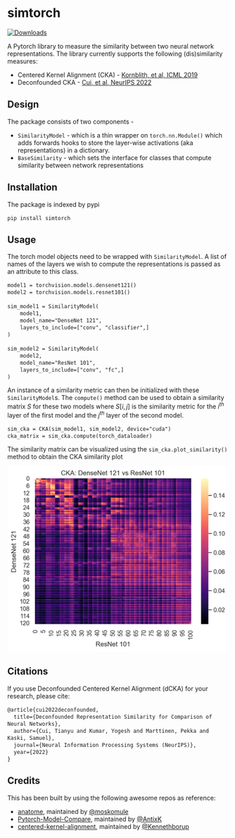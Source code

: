 # simtorch

[![Downloads](https://pepy.tech/badge/simtorch)](https://pepy.tech/project/simtorch)

A Pytorch library to measure the similarity between two neural network representations. The library currently supports the following (dis)similarity measures:

* Centered Kernel Alignment (CKA) - [Kornblith, et al, ICML 2019](http://proceedings.mlr.press/v97/kornblith19a.html)
* Deconfounded CKA - [Cui, et al, NeurIPS 2022](https://openreview.net/pdf?id=mMdRZipvld2)


## Design

The package consists of two components -

* `SimilarityModel` - which is a thin wrapper on `torch.nn.Module()` which adds forwards hooks to store the layer-wise activations (aka representations) in a dictionary.
* `BaseSimilarity` - which sets the interface for classes that compute similarity between network representations

## Installation

The package is indexed by pypi

```
pip install simtorch
```

## Usage

The torch model objects need to be wrapped with `SimilarityModel`. A list of names of the layers we wish to compute the representations is passed as an attribute to this class.

```
model1 = torchvision.models.densenet121()
model2 = torchvision.models.resnet101()

sim_model1 = SimilarityModel(
    model1,
    model_name="DenseNet 121",
    layers_to_include=["conv", "classifier",]
)

sim_model2 = SimilarityModel(
    model2,
    model_name="ResNet 101",
    layers_to_include=["conv", "fc",]
)
```

An instance of a similarity metric can then be initialized with these `SimilarityModel`s. The `compute()` method can be used to obtain a similarity matrix $S$ for these two models where $S[i, j]$ is the similarity metric for the $i^{th}$ layer of the first model and the $j^{th}$ layer of the second model.

```
sim_cka = CKA(sim_model1, sim_model2, device="cuda")
cka_matrix = sim_cka.compute(torch_dataloader)
```

The similarity matrix can be visualized using the `sim_cka.plot_similarity()` method to obtain the CKA similarity plot

<img title="Centered Kernel Alignment Matrix" alt="Centered Kernel Alignment Matrix" src="assets/img/cka_dense121_res101.png">


## Citations

If you use Deconfounded Centered Kernel Alignment (dCKA) for your research, please cite:

```
@article{cui2022deconfounded,
  title={Deconfounded Representation Similarity for Comparison of Neural Networks},
  author={Cui, Tianyu and Kumar, Yogesh and Marttinen, Pekka and Kaski, Samuel},
  journal={Neural Information Processing Systems (NeurIPS)},
  year={2022}
}
```

## Credits

This has been built by using the following awesome repos as reference:

* [anatome](https://github.com/moskomule/anatome), maintained by [@moskomule](https://github.com/moskomule)
* [Pytorch-Model-Compare](https://github.com/AntixK/PyTorch-Model-Compare), maintained by [@AntixK](https://github.com/AntixK)
* [centered-kernel-alignment](https://github.com/Kennethborup/centered_kernel_alignment), maintained by [@Kennethborup](https://github.com/Kennethborup)

